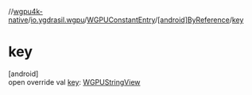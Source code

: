 //[wgpu4k-native](../../../../index.md)/[io.ygdrasil.wgpu](../../index.md)/[WGPUConstantEntry](../index.md)/[[android]ByReference](index.md)/[key](key.md)

# key

[android]\
open override val [key](key.md): [WGPUStringView](../../-w-g-p-u-string-view/index.md)